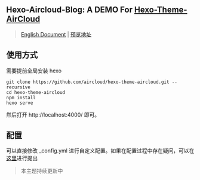 ## Hexo-Aircloud-Blog: A DEMO For [Hexo-Theme-AirCloud](https://github.com/aircloud/hexo-theme-aircloud)

> [English Document](./README-EN.md) | [预览地址](http://niexiaotao.cn/)

## 使用方式

需要提前全局安装 hexo

```
git clone https://github.com/aircloud/hexo-theme-aircloud.git --recursive
cd hexo-theme-aircloud
npm install
hexo serve
```

然后打开 http://localhost:4000/ 即可。

## 配置

可以直接修改 _config.yml 进行自定义配置。如果在配置过程中存在疑问，可以在[这里](https://github.com/aircloud/hexo-aircloud-blog/issues)进行提出

> 本主题持续更新中